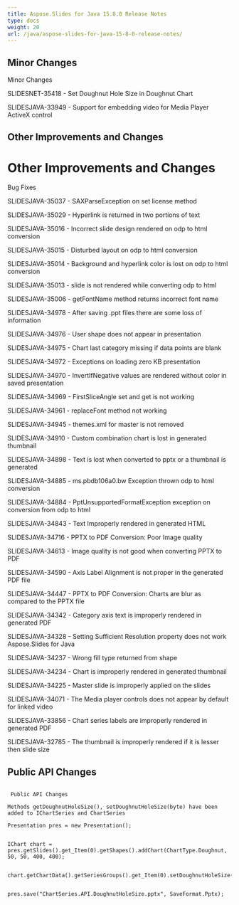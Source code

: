 ```yaml
---
title: Aspose.Slides for Java 15.8.0 Release Notes
type: docs
weight: 20
url: /java/aspose-slides-for-java-15-8-0-release-notes/
---
```


## **Minor Changes**
Minor Changes

SLIDESNET-35418 - Set Doughnut Hole Size in Doughnut Chart

SLIDESJAVA-33949 - Support for embedding video for Media Player ActiveX control
## **Other Improvements and Changes**
# **Other Improvements and Changes**
Bug Fixes

SLIDESJAVA-35037 - SAXParseException on set license method

SLIDESJAVA-35029 - Hyperlink is returned in two portions of text

SLIDESJAVA-35016 - Incorrect slide design rendered on odp to html conversion

SLIDESJAVA-35015 - Disturbed layout on odp to html conversion

SLIDESJAVA-35014 - Background and hyperlink color is lost on odp to html conversion

SLIDESJAVA-35013 - slide is not rendered while converting odp to html

SLIDESJAVA-35006 - getFontName method returns incorrect font name

SLIDESJAVA-34978 - After saving .ppt files there are some loss of information

SLIDESJAVA-34976 - User shape does not appear in presentation

SLIDESJAVA-34975 - Chart last category missing if data points are blank

SLIDESJAVA-34972 - Exceptions on loading zero KB presentation

SLIDESJAVA-34970 - InvertIfNegative values are rendered without color in saved presentation

SLIDESJAVA-34969 - FirstSliceAngle set and get is not working

SLIDESJAVA-34961 - replaceFont method not working

SLIDESJAVA-34945 - themes.xml for master is not removed

SLIDESJAVA-34910 - Custom combination chart is lost in generated thumbnail

SLIDESJAVA-34898 - Text is lost when converted to pptx or a thumbnail is generated

SLIDESJAVA-34885 - ms.pbdb106a0.bw Exception thrown odp to html conversion

SLIDESJAVA-34884 - PptUnsupportedFormatException exception on conversion from odp to html

SLIDESJAVA-34843 - Text Improperly rendered in generated HTML

SLIDESJAVA-34716 - PPTX to PDF Conversion: Poor Image quality

SLIDESJAVA-34613 - Image quality is not good when converting PPTX to PDF

SLIDESJAVA-34590 - Axis Label Alignment is not proper in the generated PDF file

SLIDESJAVA-34447 - PPTX to PDF Conversion: Charts are blur as compared to the PPTX file

SLIDESJAVA-34342 - Category axis text is improperly rendered in generated PDF

SLIDESJAVA-34328 - Setting Sufficient Resolution property does not work Aspose.Slides for Java

SLIDESJAVA-34237 - Wrong fill type returned from shape

SLIDESJAVA-34234 - Chart is improperly rendered in generated thumbnail

SLIDESJAVA-34225 - Master slide is improperly applied on the slides

SLIDESJAVA-34071 - The Media player controls does not appear by default for linked video

SLIDESJAVA-33856 - Chart series labels are improperly rendered in generated PDF

SLIDESJAVA-32785 - The thumbnail is improperly rendered if it is lesser then slide size
## **Public API Changes**
```

 Public API Changes

Methods getDoughnutHoleSize(), setDoughnutHoleSize(byte) have been added to IChartSeries and ChartSeries

Presentation pres = new Presentation();


IChart chart = pres.getSlides().get_Item(0).getShapes().addChart(ChartType.Doughnut, 50, 50, 400, 400);


chart.getChartData().getSeriesGroups().get_Item(0).setDoughnutHoleSize((byte)90);


pres.save("ChartSeries.API.DoughnutHoleSize.pptx", SaveFormat.Pptx);

```
